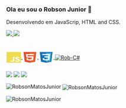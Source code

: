 ### Ola eu sou o Robson Junior 👋

Desenvolvendo em JavaScrip, HTML and CSS.

<div>
  <a href="https://github.com/RobCoffe">
  <img height="130em" src="https://github-readme-stats.vercel.app/api?username=RobsonMatosJunior&show_icons=true&theme=github_dark&include_all_commits=true&count_private=true"/>
  <img height="130em" src="https://github-readme-stats.vercel.app/api/top-langs/?username=RobsonMatosJunior&layout=compact&langs_count=7&theme=github_dark"/>
</div>

###

<div style="display: inline_block"><br>
  <img align="center" alt="Rob-Js" height="30" width="40" src="https://raw.githubusercontent.com/devicons/devicon/master/icons/javascript/javascript-plain.svg">
  <img align="center" alt="Rob-HTML" height="30" width="40" src="https://raw.githubusercontent.com/devicons/devicon/master/icons/html5/html5-original.svg">
  <img align="center" alt="Rob-CSS" height="30" width="40" src="https://raw.githubusercontent.com/devicons/devicon/master/icons/css3/css3-original.svg">
  <img align="center" alt="Rob-C#" height="30" width="40" src="https://cdn.jsdelivr.net/gh/devicons/devicon/icons/csharp/csharp-original.svg"/>
</div>

###

<div>
  <a href = "mailto:robsonjr819@gmail.com"><img src="https://img.shields.io/badge/-Gmail-%23333?style=for-the-badge&logo=gmail&logoColor=white" target="_blank"></a>
  <a href="https://www.linkedin.com/in/robson-matos-junior/" target="_blank"><img src="https://img.shields.io/badge/-LinkedIn-%230077B5?style=for-the-badge&logo=linkedin&logoColor=white" target="_blank"></a>
 <a href="https://discord.gg/CYWNGRCs" target="_blank"><img src="https://img.shields.io/badge/Discord-7289DA?style=for-the-badge&logo=discord&logoColor=white"target="_blank"><a/>
</div>

<div>
<p><img align="left" src="https://github-readme-stats.vercel.app/api/top-langs?username=RobsonMatosJunior&show_icons=true&theme=synthwave&title_color=0ee174&text_color=cfecec&locale=pt-br&layout=compact" alt="RobsonMatosJunior" /></p>

<p>&nbsp;<img align="center" src="https://github-readme-stats.vercel.app/api?username=RobsonMatosJunior&show_icons=true&theme=synthwave&title_color=23e778&text_color=d2ecf4&locale=pt-br" alt="RobsonMatosJunior" /></p>

<p><img align="center" src="https://github-readme-streak-stats.herokuapp.com/?user=RobsonMatosJunior&theme=dark" alt="RobsonMatosJunior" /></p>
</div>
